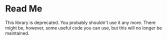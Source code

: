Read Me
=======

This library is deprecated. You probably shouldn't use it any more. There might be, however, some useful code you can use, but this will no longer be maintained.
